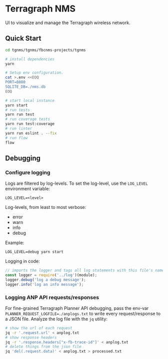 # Terragraph NMS
UI to visualize and manage the Terragraph wireless network.

## Quick Start
```bash
cd tgnms/tgnms/fbcnms-projects/tgnms

# install dependencies
yarn

# Setup env configuration.
cat >.env <<EOQ
PORT=8080
SQLITE_DB=./nms.db
EOQ

# start local instance
yarn start
# run tests
yarn run test
# run coverage tests
yarn run test:coverage
# run linter
yarn run eslint . --fix
# run flow
flow
```

## Debugging

### Configure logging
Logs are filtered by log-levels. To set the log-level, use the `LOG_LEVEL`
environment variable:
```
LOG_LEVEL=<level>
```

Log-levels, from least to most verbose:
* error
* warn
* info
* debug

Example:
```
LOG_LEVEL=debug yarn start
```

Logging in code:
```js
// imports the logger and tags all log statements with this file's name
const logger = require('../log')(module);
logger.debug('log a debug message');
logger.info('log an info message');
```

### Logging ANP API requests/responses
For fine-grained Terragraph Planner API debugging, pass the env-var
`PLANNER_REQUEST_LOGFILE=./anplogs.txt` to write every request/response to a
JSON file. Analyze the log file with the `jq` utility:
```bash
# show the url of each request
jq -r '.request.url' < anplog.txt
# show response headers
jq -r '.response.headers["x-fb-trace-id"]' < anplog.txt
# delete things from the json file
jq 'del(.request.data)' < anplog.txt > processed.txt
```
